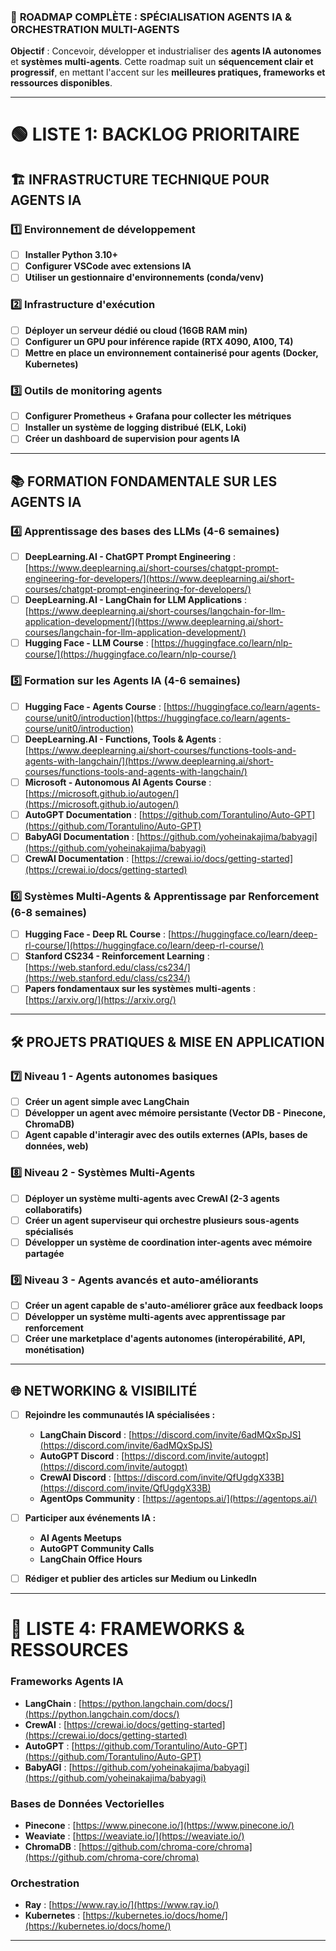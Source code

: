 ### 🚀 **ROADMAP COMPLÈTE : SPÉCIALISATION AGENTS IA & ORCHESTRATION MULTI-AGENTS**  
**Objectif** : Concevoir, développer et industrialiser des **agents IA autonomes** et **systèmes multi-agents**. Cette roadmap suit un **séquencement clair et progressif**, en mettant l'accent sur les **meilleures pratiques, frameworks et ressources disponibles**.  

---
# **🟢 LISTE 1: BACKLOG PRIORITAIRE**  
## **🏗️ INFRASTRUCTURE TECHNIQUE POUR AGENTS IA**  
### **1️⃣ Environnement de développement**
- [ ] **Installer Python 3.10+**  
- [ ] **Configurer VSCode avec extensions IA**  
- [ ] **Utiliser un gestionnaire d'environnements (conda/venv)**  

### **2️⃣ Infrastructure d'exécution**
- [ ] **Déployer un serveur dédié ou cloud (16GB RAM min)**  
- [ ] **Configurer un GPU pour inférence rapide (RTX 4090, A100, T4)**  
- [ ] **Mettre en place un environnement containerisé pour agents (Docker, Kubernetes)**  

### **3️⃣ Outils de monitoring agents**
- [ ] **Configurer Prometheus + Grafana pour collecter les métriques**  
- [ ] **Installer un système de logging distribué (ELK, Loki)**  
- [ ] **Créer un dashboard de supervision pour agents IA**  

---
## 📚 FORMATION FONDAMENTALE SUR LES AGENTS IA

### 4️⃣ Apprentissage des bases des LLMs (4-6 semaines)
- [ ] **DeepLearning.AI - ChatGPT Prompt Engineering** : [https://www.deeplearning.ai/short-courses/chatgpt-prompt-engineering-for-developers/](https://www.deeplearning.ai/short-courses/chatgpt-prompt-engineering-for-developers/)
- [ ] **DeepLearning.AI - LangChain for LLM Applications** : [https://www.deeplearning.ai/short-courses/langchain-for-llm-application-development/](https://www.deeplearning.ai/short-courses/langchain-for-llm-application-development/)
- [ ] **Hugging Face - LLM Course** : [https://huggingface.co/learn/nlp-course/](https://huggingface.co/learn/nlp-course/)

### 5️⃣ Formation sur les Agents IA (4-6 semaines)
- [ ] **Hugging Face - Agents Course** : [https://huggingface.co/learn/agents-course/unit0/introduction](https://huggingface.co/learn/agents-course/unit0/introduction)
- [ ] **DeepLearning.AI - Functions, Tools & Agents** : [https://www.deeplearning.ai/short-courses/functions-tools-and-agents-with-langchain/](https://www.deeplearning.ai/short-courses/functions-tools-and-agents-with-langchain/)
- [ ] **Microsoft - Autonomous AI Agents Course** : [https://microsoft.github.io/autogen/](https://microsoft.github.io/autogen/)
- [ ] **AutoGPT Documentation** : [https://github.com/Torantulino/Auto-GPT](https://github.com/Torantulino/Auto-GPT)
- [ ] **BabyAGI Documentation** : [https://github.com/yoheinakajima/babyagi](https://github.com/yoheinakajima/babyagi)
- [ ] **CrewAI Documentation** : [https://crewai.io/docs/getting-started](https://crewai.io/docs/getting-started)

### 6️⃣ Systèmes Multi-Agents & Apprentissage par Renforcement (6-8 semaines)
- [ ] **Hugging Face - Deep RL Course** : [https://huggingface.co/learn/deep-rl-course/](https://huggingface.co/learn/deep-rl-course/)
- [ ] **Stanford CS234 - Reinforcement Learning** : [https://web.stanford.edu/class/cs234/](https://web.stanford.edu/class/cs234/)
- [ ] **Papers fondamentaux sur les systèmes multi-agents** : [https://arxiv.org/](https://arxiv.org/)

---

## **🛠️ PROJETS PRATIQUES & MISE EN APPLICATION**  
### **7️⃣ Niveau 1 - Agents autonomes basiques**
- [ ] **Créer un agent simple avec LangChain**  
- [ ] **Développer un agent avec mémoire persistante (Vector DB - Pinecone, ChromaDB)**  
- [ ] **Agent capable d'interagir avec des outils externes (APIs, bases de données, web)**  

### **8️⃣ Niveau 2 - Systèmes Multi-Agents**
- [ ] **Déployer un système multi-agents avec CrewAI (2-3 agents collaboratifs)**  
- [ ] **Créer un agent superviseur qui orchestre plusieurs sous-agents spécialisés**  
- [ ] **Développer un système de coordination inter-agents avec mémoire partagée**  

### **9️⃣ Niveau 3 - Agents avancés et auto-améliorants**
- [ ] **Créer un agent capable de s'auto-améliorer grâce aux feedback loops**  
- [ ] **Développer un système multi-agents avec apprentissage par renforcement**  
- [ ] **Créer une marketplace d'agents autonomes (interopérabilité, API, monétisation)**  

---

## **🌐 NETWORKING & VISIBILITÉ**
- [ ] **Rejoindre les communautés IA spécialisées :**
  - **LangChain Discord** : [https://discord.com/invite/6adMQxSpJS](https://discord.com/invite/6adMQxSpJS)  
  - **AutoGPT Discord** : [https://discord.com/invite/autogpt](https://discord.com/invite/autogpt)  
  - **CrewAI Discord** : [https://discord.com/invite/QfUgdgX33B](https://discord.com/invite/QfUgdgX33B)  
  - **AgentOps Community** : [https://agentops.ai/](https://agentops.ai/)  

- [ ] **Participer aux événements IA :**
  - **AI Agents Meetups**  
  - **AutoGPT Community Calls**  
  - **LangChain Office Hours**  

- [ ] **Rédiger et publier des articles sur Medium ou LinkedIn**  

---

# **📌 LISTE 4: FRAMEWORKS & RESSOURCES**
### **Frameworks Agents IA**
- **LangChain** : [https://python.langchain.com/docs/](https://python.langchain.com/docs/)  
- **CrewAI** : [https://crewai.io/docs/getting-started](https://crewai.io/docs/getting-started)  
- **AutoGPT** : [https://github.com/Torantulino/Auto-GPT](https://github.com/Torantulino/Auto-GPT)  
- **BabyAGI** : [https://github.com/yoheinakajima/babyagi](https://github.com/yoheinakajima/babyagi)  

### **Bases de Données Vectorielles**
- **Pinecone** : [https://www.pinecone.io/](https://www.pinecone.io/)  
- **Weaviate** : [https://weaviate.io/](https://weaviate.io/)  
- **ChromaDB** : [https://github.com/chroma-core/chroma](https://github.com/chroma-core/chroma)  

### **Orchestration**
- **Ray** : [https://www.ray.io/](https://www.ray.io/)  
- **Kubernetes** : [https://kubernetes.io/docs/home/](https://kubernetes.io/docs/home/)  

---
